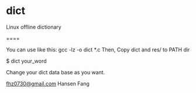 dict
====

Linux offline dictionary

====

You can use like this:
gcc -lz -o dict *.c
Then,
Copy dict and res/ to PATH dir

$ dict your_word

Change your dict data base as you want.

fhz0730@gmail.com
Hansen Fang
